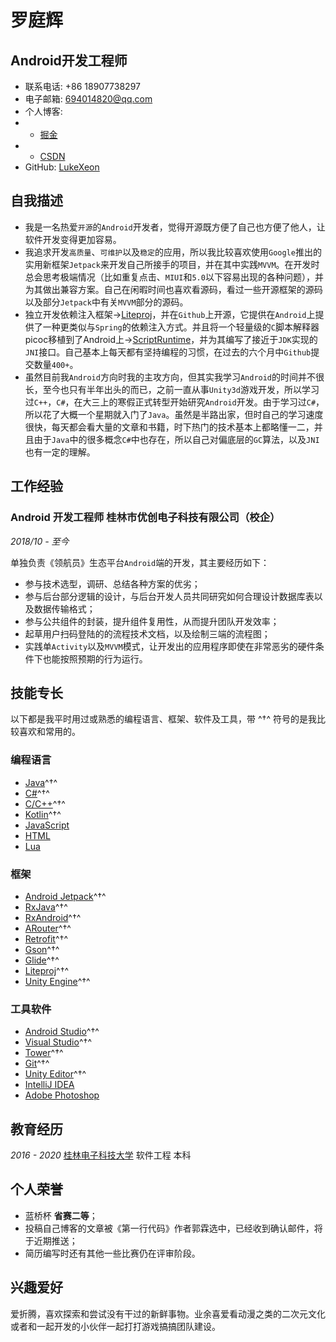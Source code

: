 # 罗庭辉

## Android开发工程师

- 联系电话: +86 18907738297
- 电子邮箱: [694014820@qq.com](694014820@qq.com)
- 个人博客: 
- - [掘金](https://juejin.im/user/5bbee0e86fb9a05d0e2e8617/posts)
- - [CSDN](https://blog.csdn.net/qq_36584063)
- GitHub: [LukeXeon](https://github.com/LukeXeon)

## 自我描述

* 我是一名热爱`开源`的`Android`开发者，觉得开源既方便了自己也方便了他人，让软件开发变得更加容易。
* 我追求开发`高质量`、`可维护`以及`稳定`的应用，所以我比较喜欢使用`Google`推出的实用新框架`Jetpack`来开发自己所接手的项目，并在其中实践`MVVM`。在开发时总会思考极端情况（比如重复点击、`MIUI`和`5.0`以下容易出现的各种问题），并为其做出兼容方案。自己在闲暇时间也喜欢看源码，看过一些开源框架的源码以及部分`Jetpack`中有关`MVVM`部分的源码。
* 独立开发依赖注入框架->[Liteproj](https://github.com/LukeXeon/Liteproj)，并在`Github`上开源，它提供在`Android`上提供了一种更类似与`Spring`的依赖注入方式。并且将一个轻量级的`C`脚本解释器picoc移植到了Android上->[ScriptRuntime](https://github.com/LukeXeon/ScriptRuntime)，并为其编写了接近于`JDK`实现的`JNI`接口。自己基本上每天都有坚持编程的习惯，在过去的六个月中`Github`提交数量`400+`。
* 虽然目前我`Android`方向时我的主攻方向，但其实我学习`Android`的时间并不很长，至今也只有半年出头的而已，之前一直从事`Unity3d`游戏开发，所以学习过`C++`，`C#`，在大三上的寒假正式转型开始研究`Android`开发。由于学习过`C#`，所以花了大概一个星期就入门了`Java`。虽然是半路出家，但时自己的学习速度很快，每天都会看大量的文章和书籍，时下热门的技术基本上都略懂一二，并且由于`Java`中的很多概念`C#`中也存在，所以自己对偏底层的`GC`算法，以及`JNI`也有一定的理解。

## 工作经验

### **Android 开发工程师** 桂林市优创电子科技有限公司（校企）

*2018/10 - 至今*

单独负责《领航员》生态平台`Android`端的开发，其主要经历如下：

* 参与技术选型，调研、总结各种方案的优劣；
* 参与后台部分逻辑的设计，与后台开发人员共同研究如何合理设计数据库表以及数据传输格式；
* 参与公共组件的封装，提升组件复用性，从而提升团队开发效率；
* 起草用户扫码登陆的的流程技术文档，以及绘制三端的流程图；
* 实践单`Activity`以及`MVVM`模式，让开发出的应用程序即使在非常恶劣的硬件条件下也能按照预期的行为运行。

## 技能专长

以下都是我平时用过或熟悉的编程语言、框架、软件及工具，带 ^†^ 符号的是我比较喜欢和常用的。

### 编程语言

- [Java](https://www.java.com)^†^
- [C#](https://docs.microsoft.com/zh-cn/dotnet/csharp/)^†^
- [C/C++](http://www.cplusplus.com)^†^
- [Kotlin](http://kotlinlang.org)^†^
- [JavaScript](https://www.javascript.com)
- [HTML](https://www.w3.org/html)
- [Lua](https://www.lua.org)


### 框架
- [Android Jetpack](https://github.com/aosp-mirror/platform_frameworks_support)^†^
- [RxJava](https://github.com/ReactiveX/RxJava)^†^
- [RxAndroid](https://github.com/ReactiveX/RxAndroid)^†^
- [ARouter](https://github.com/alibaba/ARouter)^†^
- [Retrofit](https://github.com/square/retrofit)^†^
- [Gson](https://github.com/google/gson)^†^
- [Glide](https://github.com/bumptech/glide)^†^
- [Liteproj](https://github.com/LukeXeon/Liteproj)^†^
- [Unity Engine](https://unity3d.com/)^†^

### 工具软件
- [Android Studio](https://developer.android.com/studio/index.html?hl=zh-cn)^†^
- [Visual Studio](https://www.visualstudio.com)^†^
- [Tower](https://tower.im)^†^
- [Git](https://git-scm.com)^†^
- [Unity Editor](https://unity3d.com/)^†^
- [IntelliJ IDEA](https://www.jetbrains.com/idea)
- [Adobe Photoshop](http://www.adobe.com/cn/products/cs6/photoshop.html)



## 教育经历

*2016 - 2020* [桂林电子科技大学](https://www.gliet.edu.cn) 软件工程 本科


## 个人荣誉

* 蓝桥杯 **省赛二等**；
* 投稿自己博客的文章被《第一行代码》作者郭霖选中，已经收到确认邮件，将于近期推送；
* 简历编写时还有其他一些比赛仍在评审阶段。


## 兴趣爱好

爱折腾，喜欢探索和尝试没有干过的新鲜事物。业余喜爱看动漫之类的二次元文化或者和一起开发的小伙伴一起打打游戏搞搞团队建设。
